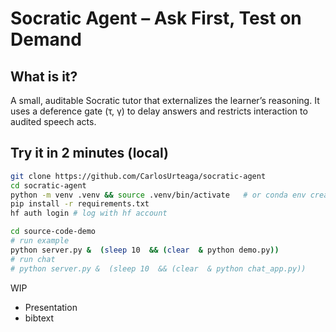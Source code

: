# Socratic Agent – Ask First, Test on Demand

## What is it?
A small, auditable Socratic tutor that externalizes the learner’s reasoning. It uses a deference gate (τ, γ) to delay answers and restricts interaction to audited speech acts.


## Try it in 2 minutes (local)
```bash
git clone https://github.com/CarlosUrteaga/socratic-agent
cd socratic-agent
python -m venv .venv && source .venv/bin/activate   # or conda env create -f environment.yml
pip install -r requirements.txt
hf auth login # log with hf account
````

````bash
cd source-code-demo
# run example
python server.py &  (sleep 10  && (clear  & python demo.py))
# run chat
# python server.py &  (sleep 10  && (clear  & python chat_app.py))
````
WIP

* Presentation
* bibtext
